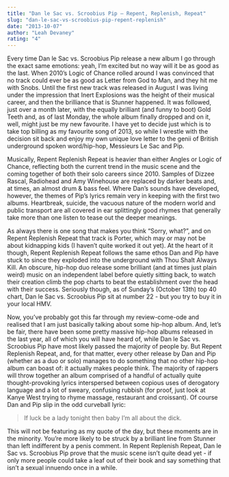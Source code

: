 ```yaml
---
title: "Dan le Sac vs. Scroobius Pip – Repent, Replenish, Repeat"
slug: "dan-le-sac-vs-scroobius-pip-repent-replenish"
date: "2013-10-07"
author: "Leah Devaney"
rating: "4"
---
```


Every time Dan le Sac vs. Scroobius Pip release a new album I go through the exact same emotions: yeah, I’m excited but no way will it be as good as the last. When 2010’s Logic of Chance rolled around I was convinced that no track could ever be as good as Letter from God to Man, and they hit me with Snobs. Until the first new track was released in August I was living under the impression that Inert Explosions was the height of their musical career, and then the brilliance that is Stunner happened. It was followed, just over a month later, with the equally brilliant (and funny to boot) Gold Teeth and, as of last Monday, the whole album finally dropped and on it, well, might just be my new favourite. I have yet to decide just which is to take top billing as my favourite song of 2013, so while I wrestle with the decision sit back and enjoy my own unique love letter to the genii of British underground spoken word/hip-hop, Messieurs Le Sac and Pip.

Musically, Repent Replenish Repeat is heavier than either Angles or Logic of Chance, reflecting both the current trend in the music scene and the coming together of both their solo careers since 2010. Samples of Dizzee Rascal, Radiohead and Amy Winehouse are replaced by darker beats and, at times, an almost drum & bass feel. Where Dan’s sounds have developed, however, the themes of Pip’s lyrics remain very in keeping with the first two albums. Heartbreak, suicide, the vacuous nature of the modern world and public transport are all covered in ear splittingly good rhymes that generally take more than one listen to tease out the deeper meanings.

As always there is one song that makes you think “Sorry, what?”, and on Repent Replenish Repeat that track is Porter, which may or may not be about kidnapping kids (I haven’t quite worked it out yet). At the heart of it though, Repent Replenish Repeat follows the same ethos Dan and Pip have stuck to since they exploded into the underground with Thou Shalt Always Kill. An obscure, hip-hop duo release some brilliant (and at times just plain weird) music on an independent label before quietly sitting back, to watch their creation climb the pop charts to beat the establishment over the head with their success. Seriously though, as of Sunday’s (October 13th) top 40 chart, Dan le Sac vs. Scroobius Pip sit at number 22 - but you try to buy it in your local HMV.

Now, you’ve probably got this far through my review-come-ode and realised that I am just basically talking about some hip-hop album. And, let’s be fair, there have been some pretty massive hip-hop albums released in the last year, all of which you will have heard of, while Dan le Sac vs. Scroobius Pip have most likely passed the majority of people by. But Repent Replenish Repeat, and, for that matter, every other release by Dan and Pip (whether as a duo or solo) manages to do something that no other hip-hop album can boast of: it actually makes people think. The majority of rappers will throw together an album comprised of a handful of actually quite thought-provoking lyrics interspersed between copious uses of derogatory language and a lot of sweary, confusing rubbish (for proof, just look at Kanye West trying to rhyme massage, restaurant and croissant). Of course Dan and Pip slip in the odd curveball lyric:

> If luck be a lady tonight then baby I’m all about the dick.

This will not be featuring as my quote of the day, but these moments are in the minority. You’re more likely to be struck by a brilliant line from Stunner than left indifferent by a penis comment. In Repent Replenish Repeat, Dan le Sac vs. Scroobius Pip prove that the music scene isn’t quite dead yet - if only more people could take a leaf out of their book and say something that isn’t a sexual innuendo once in a while.
